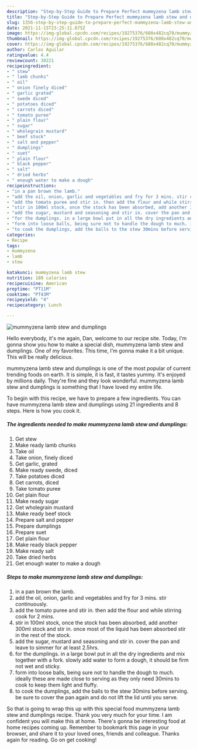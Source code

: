 ```yaml
---
description: "Step-by-Step Guide to Prepare Perfect mummyzena lamb stew and dumplings"
title: "Step-by-Step Guide to Prepare Perfect mummyzena lamb stew and dumplings"
slug: 1356-step-by-step-guide-to-prepare-perfect-mummyzena-lamb-stew-and-dumplings
date: 2021-11-15T23:25:11.675Z
image: https://img-global.cpcdn.com/recipes/19275376/680x482cq70/mummyzena-lamb-stew-and-dumplings-recipe-main-photo.jpg
thumbnail: https://img-global.cpcdn.com/recipes/19275376/680x482cq70/mummyzena-lamb-stew-and-dumplings-recipe-main-photo.jpg
cover: https://img-global.cpcdn.com/recipes/19275376/680x482cq70/mummyzena-lamb-stew-and-dumplings-recipe-main-photo.jpg
author: Carlos Aguilar
ratingvalue: 4.4
reviewcount: 30221
recipeingredient:
- " stew"
- " lamb chunks"
- " oil"
- " onion finely diced"
- " garlic grated"
- " swede diced"
- " potatoes diced"
- " carrots diced"
- " tomato puree"
- " plain flour"
- " sugar"
- " wholegrain mustard"
- " beef stock"
- " salt and pepper"
- " dumplings"
- " suet"
- " plain flour"
- " black pepper"
- " salt"
- " dried herbs"
- " enough water to make a dough"
recipeinstructions:
- "in a pan brown the lamb."
- "add the oil, onion, garlic and vegetables and fry for 3 mins. stir continuously."
- "add the tomato puree and stir in. then add the flour and while stirring cook for 2 mins."
- "stir in 100ml stock, once the stock has been absorbed, add another 300ml stock and stir in. once most of the liquid has been absorbed stir in the rest of the stock."
- "add the sugar, mustard and seasoning and stir in. cover the pan and leave to simmer for at least 2.5hrs."
- "for the dumplings. in a large bowl put in all the dry ingredients and mix together with a fork. slowly add water to form a dough, it should be firm not wet and sticky."
- "form into loose balls, being sure not to handle the dough to much. ideally these are made close to serving as they only need 30mins to cook to keep them light and fluffy."
- "to cook the dumplings, add the balls to the stew 30mins before serving. be sure to cover the pan again and do not lift the lid until you serve."
categories:
- Recipe
tags:
- mummyzena
- lamb
- stew

katakunci: mummyzena lamb stew 
nutrition: 189 calories
recipecuisine: American
preptime: "PT11M"
cooktime: "PT43M"
recipeyield: "4"
recipecategory: Lunch

---
```



![mummyzena lamb stew and dumplings](https://img-global.cpcdn.com/recipes/19275376/680x482cq70/mummyzena-lamb-stew-and-dumplings-recipe-main-photo.jpg)

Hello everybody, it's me again, Dan, welcome to our recipe site. Today, I'm gonna show you how to make a special dish, mummyzena lamb stew and dumplings. One of my favorites. This time, I'm gonna make it a bit unique. This will be really delicious.



mummyzena lamb stew and dumplings is one of the most popular of current trending foods on earth. It is simple, it is fast, it tastes yummy. It's enjoyed by millions daily. They're fine and they look wonderful. mummyzena lamb stew and dumplings is something that I have loved my entire life.


To begin with this recipe, we have to prepare a few ingredients. You can have mummyzena lamb stew and dumplings using 21 ingredients and 8 steps. Here is how you cook it.

<!--inarticleads1-->

##### The ingredients needed to make mummyzena lamb stew and dumplings:

1. Get  stew
1. Make ready  lamb chunks
1. Take  oil
1. Take  onion, finely diced
1. Get  garlic, grated
1. Make ready  swede, diced
1. Take  potatoes diced
1. Get  carrots, diced
1. Take  tomato puree
1. Get  plain flour
1. Make ready  sugar
1. Get  wholegrain mustard
1. Make ready  beef stock
1. Prepare  salt and pepper
1. Prepare  dumplings
1. Prepare  suet
1. Get  plain flour
1. Make ready  black pepper
1. Make ready  salt
1. Take  dried herbs
1. Get  enough water to make a dough




<!--inarticleads2-->

##### Steps to make mummyzena lamb stew and dumplings:

1. in a pan brown the lamb.
1. add the oil, onion, garlic and vegetables and fry for 3 mins. stir continuously.
1. add the tomato puree and stir in. then add the flour and while stirring cook for 2 mins.
1. stir in 100ml stock, once the stock has been absorbed, add another 300ml stock and stir in. once most of the liquid has been absorbed stir in the rest of the stock.
1. add the sugar, mustard and seasoning and stir in. cover the pan and leave to simmer for at least 2.5hrs.
1. for the dumplings. in a large bowl put in all the dry ingredients and mix together with a fork. slowly add water to form a dough, it should be firm not wet and sticky.
1. form into loose balls, being sure not to handle the dough to much. ideally these are made close to serving as they only need 30mins to cook to keep them light and fluffy.
1. to cook the dumplings, add the balls to the stew 30mins before serving. be sure to cover the pan again and do not lift the lid until you serve.




So that is going to wrap this up with this special food mummyzena lamb stew and dumplings recipe. Thank you very much for your time. I am confident you will make this at home. There's gonna be interesting food at home recipes coming up. Remember to bookmark this page in your browser, and share it to your loved ones, friends and colleague. Thanks again for reading. Go on get cooking!
